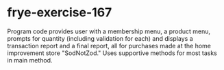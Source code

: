 # frye-exercise-167
Program code provides user with a membership menu, a product menu, prompts for quantity (including validation for each) and displays a transaction report and a final report, all for purchases made at the home improvement store "SodNotZod." Uses supportive methods for most tasks in main method.
